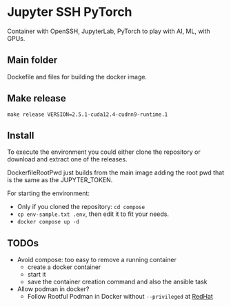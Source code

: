 # Jupyter SSH PyTorch
Container with OpenSSH, JupyterLab, PyTorch to play with AI, ML, with GPUs.

## Main folder
Dockefile and files for building the docker image.

## Make release
```
make release VERSION=2.5.1-cuda12.4-cudnn9-runtime.1
```

## Install
To execute the environment you could either clone the repository or download and extract one of the releases.

DockerfileRootPwd just builds from the main image adding the root pwd that is the same as the JUPYTER\_TOKEN.

For starting the environment:
- Only if you cloned the repository: `cd compose`
- `cp env-sample.txt .env`, then edit it to fit your needs.
- `docker compose up -d`

## TODOs
- Avoid compose: too easy to remove a running container
    - create a docker container
    - start it
    - save the container creation command and also the ansible task
- Allow podman in docker?
    - Follow Rootful Podman in Docker without `--privileged` at [RedHat](https://www.redhat.com/en/blog/podman-inside-container)